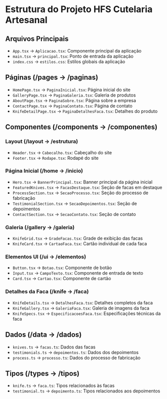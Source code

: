 # Estrutura do Projeto HFS Cutelaria Artesanal

## Arquivos Principais
- `App.tsx` -> `Aplicacao.tsx`: Componente principal da aplicação
- `main.tsx` -> `principal.tsx`: Ponto de entrada da aplicação
- `index.css` -> `estilos.css`: Estilos globais da aplicação

## Páginas (/pages -> /paginas)
- `HomePage.tsx` -> `PaginaInicial.tsx`: Página inicial do site
- `GalleryPage.tsx` -> `PaginaGaleria.tsx`: Galeria de produtos
- `AboutPage.tsx` -> `PaginaSobre.tsx`: Página sobre a empresa
- `ContactPage.tsx` -> `PaginaContato.tsx`: Página de contato
- `KnifeDetailPage.tsx` -> `PaginaDetalhesFaca.tsx`: Detalhes do produto

## Componentes (/components -> /componentes)
### Layout (/layout -> /estrutura)
- `Header.tsx` -> `Cabecalho.tsx`: Cabeçalho do site
- `Footer.tsx` -> `Rodape.tsx`: Rodapé do site

### Página Inicial (/home -> /inicio)
- `Hero.tsx` -> `BannerPrincipal.tsx`: Banner principal da página inicial
- `FeaturedKnives.tsx` -> `FacasDestaque.tsx`: Seção de facas em destaque
- `ProcessSection.tsx` -> `SecaoProcesso.tsx`: Seção do processo de fabricação
- `TestimonialSection.tsx` -> `SecaoDepoimentos.tsx`: Seção de depoimentos
- `ContactSection.tsx` -> `SecaoContato.tsx`: Seção de contato

### Galeria (/gallery -> /galeria)
- `KnifeGrid.tsx` -> `GradeFacas.tsx`: Grade de exibição das facas
- `KnifeCard.tsx` -> `CartaoFaca.tsx`: Cartão individual de cada faca

### Elementos UI (/ui -> /elementos)
- `Button.tsx` -> `Botao.tsx`: Componente de botão
- `Input.tsx` -> `CampoTexto.tsx`: Componente de entrada de texto
- `Card.tsx` -> `Cartao.tsx`: Componente de cartão

### Detalhes da Faca (/knife -> /faca)
- `KnifeDetails.tsx` -> `DetalhesFaca.tsx`: Detalhes completos da faca
- `KnifeGallery.tsx` -> `GaleriaFaca.tsx`: Galeria de imagens da faca
- `KnifeSpecs.tsx` -> `EspecificacoesFaca.tsx`: Especificações técnicas da faca

## Dados (/data -> /dados)
- `knives.ts` -> `facas.ts`: Dados das facas
- `testimonials.ts` -> `depoimentos.ts`: Dados dos depoimentos
- `process.ts` -> `processo.ts`: Dados do processo de fabricação

## Tipos (/types -> /tipos)
- `knife.ts` -> `faca.ts`: Tipos relacionados às facas
- `testimonial.ts` -> `depoimento.ts`: Tipos relacionados aos depoimentos 